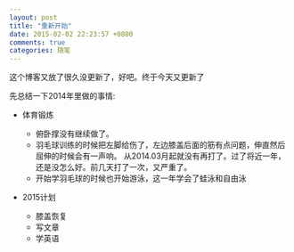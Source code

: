 ```yaml
---
layout: post
title: "重新开始"
date: 2015-02-02 22:23:57 +0800
comments: true
categories: 随笔
---
```


这个博客又放了很久没更新了，好吧。终于今天又更新了

先总结一下2014年里做的事情:

* 体育锻炼
	* 俯卧撑没有继续做了。
	* 羽毛球训练的时候把左脚给伤了，左边膝盖后面的筋有点问题，伸直然后屈伸的时候会有一声响。
从2014.03月起就没有再打了。过了将近一年，还是没怎么好。前几天打了一次，又严重了。
	* 开始学羽毛球的时候也开始游泳，这一年学会了蛙泳和自由泳

* 2015计划
	* 膝盖恢复
	* 写文章
	* 学英语

